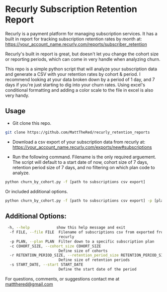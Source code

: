 Recurly Subscription Retention Report
=========================

Recurly is a payment platform for managing subscription services. It has a built in report for tracking subscription retention rates by month at: https://your_account_name.recurly.com/reports/subscriber_retention

Recurly's built in report is great, but doesn't let you change the cohort size or reporting periods, which can come in very handle when analyzing churn.

This repo is a simple python script that will analyze your subscription data and generate a CSV with your retention rates by cohort & period. I recommend looking at your data broken down by a period of 1 day, and 7 days if you're just starting to dig into your churn rates. Using excel's conditional formatting and adding a color scale to the file in excel is also very handy.

## Usage

* Git clone this repo.
```bash
git clone https://github.com/MattTheRed/recurly_retention_reports
```

* Download a csv export of your subscription data from recurly at:
https://your_account_name.recurly.com/exports/new#subscriptions

* Run the following command. Filename is the only required arguement. The script will default to a start date of now, cohort size of 7 days, retention period size of 7 days, and no filtering on which plan code to analyze.
```bash
python churn_by_cohort.py -f [path to subscriptions csv export] 
```

Or included additional options.
```bash
python churn_by_cohort.py -f [path to subscriptions csv export] -p [plan code] -c [cohort size] -r=[retention unit size] -s [start date e.g. 03-07-13]
```

## Additional Options:
```bash
 -h, --help            show this help message and exit
  -f FILE, --file FILE  Filename of subscriptions csv from exported from
                        recurly
  -p PLAN, --plan PLAN  Filter down to a specific subscription plan
  -c COHORT_SIZE, --cohort_size COHORT_SIZE
                        Define size of cohorts
  -r RETENTION_PERIOD_SIZE, --retention_period_size RETENTION_PERIOD_SIZE
                        Define size of retention periods
  -s START_DATE, --start START_DATE
                        Define the start date of the period
```

For questions, comments, or suggestions contact me at mattthered@gmail.com
